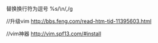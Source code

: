 替换换行符为逗号
%s/\n/,/g

//升级vim
http://bbs.feng.com/read-htm-tid-11395603.html

//vim神器
http://vim.spf13.com/#install